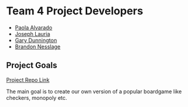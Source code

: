 # Team 4 Project Developers

+ [Paola Alvarado]()
+ [Joseph Lauria](https://github.com/josephl17)
+ [Gary Dunnington]()
+ [Brandon Nesslage](https://github.com/Star-tide)


## Project Goals
[Project Repo Link](https://github.com/Star-tide/board-game.git)

The main goal is to create our own version of a popular boardgame like checkers, monopoly etc.
